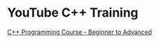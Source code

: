# YouTube C++ Training

[C++ Programming Course - Beginner to Advanced](https://www.youtube.com/watch?v=8jLOx1hD3_o&t=288s)